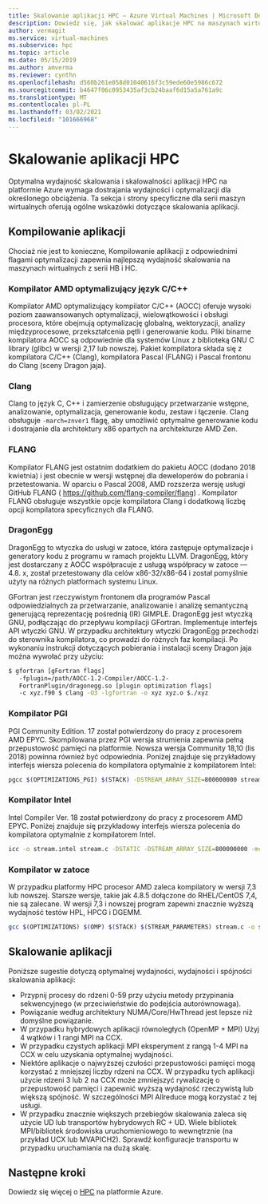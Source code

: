```yaml
---
title: Skalowanie aplikacji HPC — Azure Virtual Machines | Microsoft Docs
description: Dowiedz się, jak skalować aplikacje HPC na maszynach wirtualnych platformy Azure.
author: vermagit
ms.service: virtual-machines
ms.subservice: hpc
ms.topic: article
ms.date: 05/15/2019
ms.author: amverma
ms.reviewer: cynthn
ms.openlocfilehash: d560b261e058d01040616f3c59ede60e5986c672
ms.sourcegitcommit: b4647f06c0953435af3cb24baaf6d15a5a761a9c
ms.translationtype: MT
ms.contentlocale: pl-PL
ms.lasthandoff: 03/02/2021
ms.locfileid: "101666968"
---
```

# <a name="scaling-hpc-applications"></a>Skalowanie aplikacji HPC

Optymalna wydajność skalowania i skalowalności aplikacji HPC na platformie Azure wymaga dostrajania wydajności i optymalizacji dla określonego obciążenia. Ta sekcja i strony specyficzne dla serii maszyn wirtualnych oferują ogólne wskazówki dotyczące skalowania aplikacji.

## <a name="compiling-applications"></a>Kompilowanie aplikacji

Chociaż nie jest to konieczne, Kompilowanie aplikacji z odpowiednimi flagami optymalizacji zapewnia najlepszą wydajność skalowania na maszynach wirtualnych z serii HB i HC.

### <a name="amd-optimizing-cc-compiler"></a>Kompilator AMD optymalizujący język C/C++

Kompilator AMD optymalizujący kompilator C/C++ (AOCC) oferuje wysoki poziom zaawansowanych optymalizacji, wielowątkowości i obsługi procesora, które obejmują optymalizację globalną, wektoryzacji, analizy międzyprocesowe, przekształcenia pętli i generowanie kodu. Pliki binarne kompilatora AOCC są odpowiednie dla systemów Linux z biblioteką GNU C library (glibc) w wersji 2,17 lub nowszej. Pakiet kompilatora składa się z kompilatora C/C++ (Clang), kompilatora Pascal (FLANG) i Pascal frontonu do Clang (sceny Dragon jaja).

### <a name="clang"></a>Clang

Clang to język C, C++ i zamierzenie obsługujący przetwarzanie wstępne, analizowanie, optymalizacja, generowanie kodu, zestaw i łączenie. Clang obsługuje  `-march=znver1` flagę, aby umożliwić optymalne generowanie kodu i dostrajanie dla architektury x86 opartych na architekturze AMD Zen.

### <a name="flang"></a>FLANG

Kompilator FLANG jest ostatnim dodatkiem do pakietu AOCC (dodano 2018 kwietnia) i jest obecnie w wersji wstępnej dla deweloperów do pobrania i przetestowania. W oparciu o Pascal 2008, AMD rozszerza wersję usługi GitHub FLANG ( https://github.com/flang-compiler/flang) . Kompilator FLANG obsługuje wszystkie opcje kompilatora Clang i dodatkową liczbę opcji kompilatora specyficznych dla FLANG.

### <a name="dragonegg"></a>DragonEgg

DragonEgg to wtyczka do usługi w zatoce, która zastępuje optymalizacje i generatory kodu z programu w ramach projektu LLVM. DragonEgg, który jest dostarczany z AOCC współpracuje z usługą współpracy w zatoce — 4.8. x, został przetestowany dla celów x86-32/x86-64 i został pomyślnie użyty na różnych platformach systemu Linux.

GFortran jest rzeczywistym frontonem dla programów Pascal odpowiedzialnych za przetwarzanie, analizowanie i analizę semantyczną generującą reprezentację pośrednią (IR) GIMPLE. DragonEgg jest wtyczką GNU, podłączając do przepływu kompilacji GFortran. Implementuje interfejs API wtyczki GNU. W przypadku architektury wtyczki DragonEgg przechodzi do sterownika kompilatora, co prowadzi do różnych faz kompilacji.  Po wykonaniu instrukcji dotyczących pobierania i instalacji sceny Dragon jaja można wywołać przy użyciu: 

```bash
$ gfortran [gFortran flags] 
   -fplugin=/path/AOCC-1.2-Compiler/AOCC-1.2-     
   FortranPlugin/dragonegg.so [plugin optimization flags]     
   -c xyz.f90 $ clang -O3 -lgfortran -o xyz xyz.o $./xyz
```
   
### <a name="pgi-compiler"></a>Kompilator PGI
PGI Community Edition. 17 został potwierdzony do pracy z procesorem AMD EPYC. Skompilowana przez PGI wersja strumienia zapewnia pełną przepustowość pamięci na platformie. Nowsza wersja Community 18,10 (lis 2018) powinna również być odpowiednia. Poniżej znajduje się przykładowy interfejs wiersza polecenia do kompilatora optymalnie z kompilatorem Intel:

```bash
pgcc $(OPTIMIZATIONS_PGI) $(STACK) -DSTREAM_ARRAY_SIZE=800000000 stream.c -o stream.pgi
```

### <a name="intel-compiler"></a>Kompilator Intel
Intel Compiler Ver. 18 został potwierdzony do pracy z procesorem AMD EPYC. Poniżej znajduje się przykładowy interfejs wiersza polecenia do kompilatora optymalnie z kompilatorem Intel.

```bash
icc -o stream.intel stream.c -DSTATIC -DSTREAM_ARRAY_SIZE=800000000 -mcmodel=large -shared-intel -Ofast –qopenmp
```

### <a name="gcc-compiler"></a>Kompilator w zatoce 
W przypadku platformy HPC procesor AMD zaleca kompilatory w wersji 7,3 lub nowszej. Starsze wersje, takie jak 4.8.5 dołączone do RHEL/CentOS 7,4, nie są zalecane. W wersji 7,3 i nowszej program zapewni znacznie wyższą wydajność testów HPL, HPCG i DGEMM.

```bash
gcc $(OPTIMIZATIONS) $(OMP) $(STACK) $(STREAM_PARAMETERS) stream.c -o stream.gcc
```

## <a name="scaling-applications"></a>Skalowanie aplikacji 

Poniższe sugestie dotyczą optymalnej wydajności, wydajności i spójności skalowania aplikacji:

* Przypnij procesy do rdzeni 0-59 przy użyciu metody przypinania sekwencyjnego (w przeciwieństwie do podejścia autorównowaga). 
* Powiązanie według architektury NUMA/Core/HwThread jest lepsze niż domyślne powiązanie.
* W przypadku hybrydowych aplikacji równoległych (OpenMP + MPI) Użyj 4 wątków i 1 rangi MPI na CCX.
* W przypadku czystych aplikacji MPI eksperyment z rangą 1-4 MPI na CCX w celu uzyskania optymalnej wydajności.
* Niektóre aplikacje o najwyższej czułości przepustowości pamięci mogą korzystać z mniejszej liczby rdzeni na CCX. W przypadku tych aplikacji użycie rdzeni 3 lub 2 na CCX może zmniejszyć rywalizację o przepustowość pamięci i zapewnić wyższą wydajność rzeczywistą lub większą spójność. W szczególności MPI Allreduce mogą korzystać z tej usługi.
* W przypadku znacznie większych przebiegów skalowania zaleca się użycie UD lub transportów hybrydowych RC + UD. Wiele bibliotek MPI/bibliotek środowiska uruchomieniowego to wewnętrznie (na przykład UCX lub MVAPICH2). Sprawdź konfiguracje transportu w przypadku uruchamiania na dużą skalę.

## <a name="next-steps"></a>Następne kroki

Dowiedz się więcej o [HPC](/azure/architecture/topics/high-performance-computing/) na platformie Azure.
